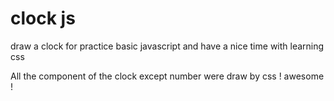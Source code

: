 # clock js 

draw a clock for practice basic javascript and have a nice time with learning css


All the component of the clock except number were draw by css ! awesome !
